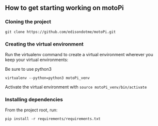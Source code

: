 ## How to get starting working on motoPi

### Cloning the project

```
git clone https://github.com/edisondotme/motoPi.git
```

### Creating the virtual environment
Run the virtualenv command to create a virtual environment wherever you keep your virtual environments:

Be sure to use python3
```
virtualenv --python=python3 motoPi_venv
```

Activate the virtual environment with `source motoPi_venv/bin/activate`

### Installing dependencies
From the project root, run:
```
pip install -r requirements/requirements.txt
```